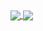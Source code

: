 <a href="https://github.com/TobeSoftwareGmbH">
  <img align="center" src="https://github-readme-stats.vercel.app/api?username=kammt&theme=merko&show_icons=true" />
</a>
<a href="https://github.com/TobeSoftwareGmbH">
  <img align="center" src="https://github-readme-stats.vercel.app/api/top-langs/?username=kammt&theme=merko&layout=compact" />
</a>

